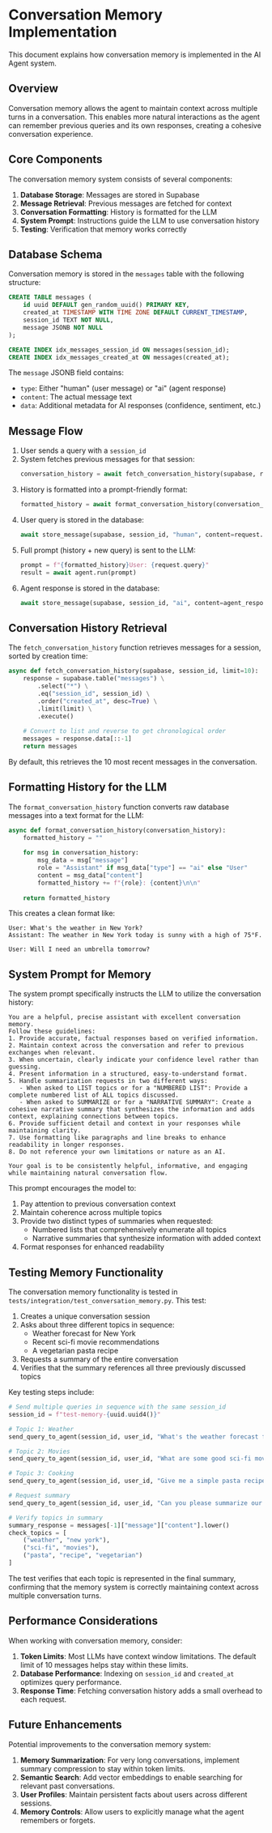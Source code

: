# Conversation Memory Implementation

This document explains how conversation memory is implemented in the AI Agent system.

## Overview

Conversation memory allows the agent to maintain context across multiple turns in a conversation. This enables more natural interactions as the agent can remember previous queries and its own responses, creating a cohesive conversation experience.

## Core Components

The conversation memory system consists of several components:

1. **Database Storage**: Messages are stored in Supabase
2. **Message Retrieval**: Previous messages are fetched for context
3. **Conversation Formatting**: History is formatted for the LLM
4. **System Prompt**: Instructions guide the LLM to use conversation history
5. **Testing**: Verification that memory works correctly

## Database Schema

Conversation memory is stored in the `messages` table with the following structure:

```sql
CREATE TABLE messages (
    id uuid DEFAULT gen_random_uuid() PRIMARY KEY,
    created_at TIMESTAMP WITH TIME ZONE DEFAULT CURRENT_TIMESTAMP,
    session_id TEXT NOT NULL,
    message JSONB NOT NULL
);

CREATE INDEX idx_messages_session_id ON messages(session_id);
CREATE INDEX idx_messages_created_at ON messages(created_at);
```

The `message` JSONB field contains:
- `type`: Either "human" (user message) or "ai" (agent response)
- `content`: The actual message text
- `data`: Additional metadata for AI responses (confidence, sentiment, etc.)

## Message Flow

1. User sends a query with a `session_id`
2. System fetches previous messages for that session:
   ```python
   conversation_history = await fetch_conversation_history(supabase, request.session_id)
   ```
3. History is formatted into a prompt-friendly format:
   ```python
   formatted_history = await format_conversation_history(conversation_history)
   ```
4. User query is stored in the database:
   ```python
   await store_message(supabase, session_id, "human", content=request.query)
   ```
5. Full prompt (history + new query) is sent to the LLM:
   ```python
   prompt = f"{formatted_history}User: {request.query}"
   result = await agent.run(prompt)
   ```
6. Agent response is stored in the database:
   ```python
   await store_message(supabase, session_id, "ai", content=agent_response, data={...})
   ```

## Conversation History Retrieval

The `fetch_conversation_history` function retrieves messages for a session, sorted by creation time:

```python
async def fetch_conversation_history(supabase, session_id, limit=10):
    response = supabase.table("messages") \
        .select("*") \
        .eq("session_id", session_id) \
        .order("created_at", desc=True) \
        .limit(limit) \
        .execute()
    
    # Convert to list and reverse to get chronological order
    messages = response.data[::-1]
    return messages
```

By default, this retrieves the 10 most recent messages in the conversation.

## Formatting History for the LLM

The `format_conversation_history` function converts raw database messages into a text format for the LLM:

```python
async def format_conversation_history(conversation_history):
    formatted_history = ""
    
    for msg in conversation_history:
        msg_data = msg["message"]
        role = "Assistant" if msg_data["type"] == "ai" else "User"
        content = msg_data["content"]
        formatted_history += f"{role}: {content}\n\n"
    
    return formatted_history
```

This creates a clean format like:
```
User: What's the weather in New York?
Assistant: The weather in New York today is sunny with a high of 75°F.

User: Will I need an umbrella tomorrow?
```

## System Prompt for Memory

The system prompt specifically instructs the LLM to utilize the conversation history:

```
You are a helpful, precise assistant with excellent conversation memory. 
Follow these guidelines:
1. Provide accurate, factual responses based on verified information.
2. Maintain context across the conversation and refer to previous exchanges when relevant.
3. When uncertain, clearly indicate your confidence level rather than guessing.
4. Present information in a structured, easy-to-understand format.
5. Handle summarization requests in two different ways:
   - When asked to LIST topics or for a "NUMBERED LIST": Provide a complete numbered list of ALL topics discussed.
   - When asked to SUMMARIZE or for a "NARRATIVE SUMMARY": Create a cohesive narrative summary that synthesizes the information and adds context, explaining connections between topics.
6. Provide sufficient detail and context in your responses while maintaining clarity.
7. Use formatting like paragraphs and line breaks to enhance readability in longer responses.
8. Do not reference your own limitations or nature as an AI.

Your goal is to be consistently helpful, informative, and engaging while maintaining natural conversation flow.
```

This prompt encourages the model to:
1. Pay attention to previous conversation context
2. Maintain coherence across multiple topics
3. Provide two distinct types of summaries when requested:
   - Numbered lists that comprehensively enumerate all topics
   - Narrative summaries that synthesize information with added context
4. Format responses for enhanced readability

## Testing Memory Functionality

The conversation memory functionality is tested in `tests/integration/test_conversation_memory.py`. This test:

1. Creates a unique conversation session
2. Asks about three different topics in sequence:
   - Weather forecast for New York
   - Recent sci-fi movie recommendations
   - A vegetarian pasta recipe
3. Requests a summary of the entire conversation
4. Verifies that the summary references all three previously discussed topics

Key testing steps include:

```python
# Send multiple queries in sequence with the same session_id
session_id = f"test-memory-{uuid.uuid4()}"

# Topic 1: Weather
send_query_to_agent(session_id, user_id, "What's the weather forecast for tomorrow in New York City?")

# Topic 2: Movies
send_query_to_agent(session_id, user_id, "What are some good sci-fi movies released in the last 5 years?")

# Topic 3: Cooking
send_query_to_agent(session_id, user_id, "Give me a simple pasta recipe that's vegetarian.")

# Request summary
send_query_to_agent(session_id, user_id, "Can you please summarize our entire conversation?")

# Verify topics in summary
summary_response = messages[-1]["message"]["content"].lower()
check_topics = [
    ("weather", "new york"),
    ("sci-fi", "movies"),
    ("pasta", "recipe", "vegetarian")
]
```

The test verifies that each topic is represented in the final summary, confirming that the memory system is correctly maintaining context across multiple conversation turns.

## Performance Considerations

When working with conversation memory, consider:

1. **Token Limits**: Most LLMs have context window limitations. The default limit of 10 messages helps stay within these limits.
2. **Database Performance**: Indexing on `session_id` and `created_at` optimizes query performance.
3. **Response Time**: Fetching conversation history adds a small overhead to each request.

## Future Enhancements

Potential improvements to the conversation memory system:

1. **Memory Summarization**: For very long conversations, implement summary compression to stay within token limits.
2. **Semantic Search**: Add vector embeddings to enable searching for relevant past conversations.
3. **User Profiles**: Maintain persistent facts about users across different sessions.
4. **Memory Controls**: Allow users to explicitly manage what the agent remembers or forgets.